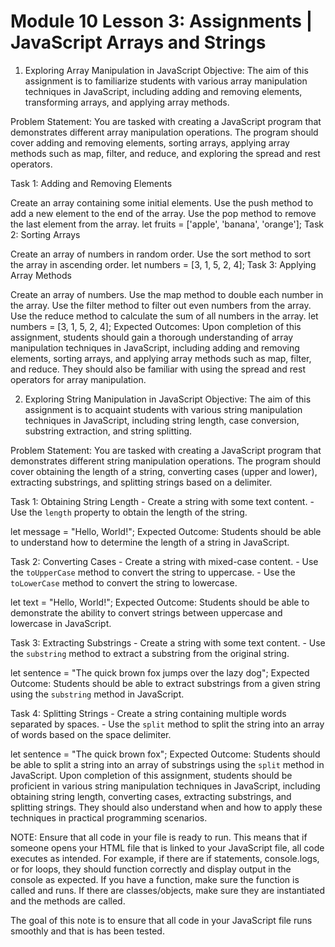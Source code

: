 # Module 10 Lesson 3: Assignments | JavaScript Arrays and Strings
1. Exploring Array Manipulation in JavaScript
Objective: The aim of this assignment is to familiarize students with various array manipulation techniques in JavaScript, including adding and removing elements, transforming arrays, and applying array methods.

Problem Statement: You are tasked with creating a JavaScript program that demonstrates different array manipulation operations. The program should cover adding and removing elements, sorting arrays, applying array methods such as map, filter, and reduce, and exploring the spread and rest operators.

Task 1: Adding and Removing Elements

Create an array containing some initial elements.
Use the push method to add a new element to the end of the array.
Use the pop method to remove the last element from the array.
let fruits = ['apple', 'banana', 'orange'];
Task 2: Sorting Arrays

Create an array of numbers in random order.
Use the sort method to sort the array in ascending order.
let numbers = [3, 1, 5, 2, 4];
Task 3: Applying Array Methods

Create an array of numbers.
Use the map method to double each number in the array.
Use the filter method to filter out even numbers from the array.
Use the reduce method to calculate the sum of all numbers in the array.
let numbers = [3, 1, 5, 2, 4];
Expected Outcomes: Upon completion of this assignment, students should gain a thorough understanding of array manipulation techniques in JavaScript, including adding and removing elements, sorting arrays, and applying array methods such as map, filter, and reduce. They should also be familiar with using the spread and rest operators for array manipulation.

2. Exploring String Manipulation in JavaScript
Objective: The aim of this assignment is to acquaint students with various string manipulation techniques in JavaScript, including string length, case conversion, substring extraction, and string splitting.

Problem Statement: You are tasked with creating a JavaScript program that demonstrates different string manipulation operations. The program should cover obtaining the length of a string, converting cases (upper and lower), extracting substrings, and splitting strings based on a delimiter.

Task 1: Obtaining String Length - Create a string with some text content. - Use the `length` property to obtain the length of the string.

let message = "Hello, World!";
Expected Outcome: Students should be able to understand how to determine the length of a string in JavaScript.

Task 2: Converting Cases - Create a string with mixed-case content. - Use the `toUpperCase` method to convert the string to uppercase. - Use the `toLowerCase` method to convert the string to lowercase.

let text = "Hello, World!";
Expected Outcome: Students should be able to demonstrate the ability to convert strings between uppercase and lowercase in JavaScript.

Task 3: Extracting Substrings - Create a string with some text content. - Use the `substring` method to extract a substring from the original string.

let sentence = "The quick brown fox jumps over the lazy dog";
Expected Outcome: Students should be able to extract substrings from a given string using the `substring` method in JavaScript.

Task 4: Splitting Strings - Create a string containing multiple words separated by spaces. - Use the `split` method to split the string into an array of words based on the space delimiter.

let sentence = "The quick brown fox";
Expected Outcome: Students should be able to split a string into an array of substrings using the `split` method in JavaScript. Upon completion of this assignment, students should be proficient in various string manipulation techniques in JavaScript, including obtaining string length, converting cases, extracting substrings, and splitting strings. They should also understand when and how to apply these techniques in practical programming scenarios.

NOTE: Ensure that all code in your file is ready to run. This means that if someone opens your HTML file that is linked to your JavaScript file, all code executes as intended. For example, if there are if statements, console.logs, or for loops, they should function correctly and display output in the console as expected. If you have a function, make sure the function is called and runs. If there are classes/objects, make sure they are instantiated and the methods are called.

The goal of this note is to ensure that all code in your JavaScript file runs smoothly and that is has been tested.
